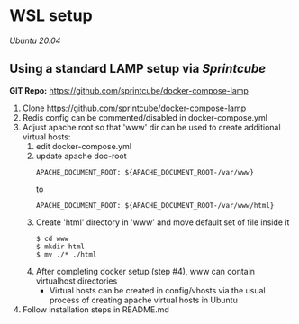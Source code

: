 # WSL setup
*Ubuntu 20.04*

## Using a standard LAMP setup via *Sprintcube*
**GIT Repo:** https://github.com/sprintcube/docker-compose-lamp

1. Clone https://github.com/sprintcube/docker-compose-lamp
2. Redis config can be commented/disabled in docker-compose.yml
3. Adjust apache root so that 'www' dir can be used to create additional virtual hosts:
    1. edit docker-compose.yml
    2. update apache doc-root
        ```
        APACHE_DOCUMENT_ROOT: ${APACHE_DOCUMENT_ROOT-/var/www}
        ```
        to 
        ```
        APACHE_DOCUMENT_ROOT: ${APACHE_DOCUMENT_ROOT-/var/www/html}
        ```
    3. Create 'html' directory in 'www' and move default set of file inside it
        ```
        $ cd www
        $ mkdir html
        $ mv ./* ./html
        ```
    4. After completing docker setup (step #4), www can contain virtualhost directories
        - Virtual hosts can be created in config/vhosts via the usual process of creating apache virtual hosts in Ubuntu
4. Follow installation steps in README.md